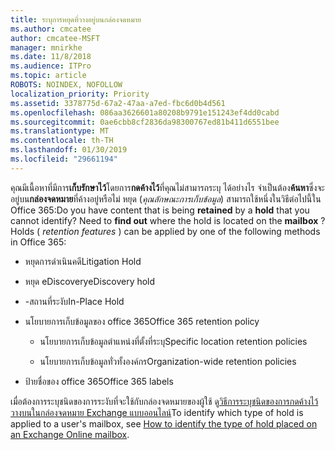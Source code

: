 ```yaml
---
title: ระบุการหยุดที่วางอยู่บนกล่องจดหมาย
ms.author: cmcatee
author: cmcatee-MSFT
manager: mnirkhe
ms.date: 11/8/2018
ms.audience: ITPro
ms.topic: article
ROBOTS: NOINDEX, NOFOLLOW
localization_priority: Priority
ms.assetid: 3378775d-67a2-47aa-a7ed-fbc6d0b4d561
ms.openlocfilehash: 086aa3626601a80208b9791e151243ef4dd0cabd
ms.sourcegitcommit: 0ae6cbb8cf2836da98300767ed81b411d6551bee
ms.translationtype: MT
ms.contentlocale: th-TH
ms.lasthandoff: 01/30/2019
ms.locfileid: "29661194"
---
```

<span data-ttu-id="1dbe5-p101">คุณมีเนื้อหาที่มีการ**เก็บรักษาไว้**โดยการ**กดค้างไว้**ที่คุณไม่สามารถระบุ ได้อย่างไร จำเป็นต้อง**ค้นหา**ซึ่งจะอยู่บน**กล่องจดหมาย**ที่ค้างอยู่หรือไม่ หยุด (*คุณลักษณะการเก็บข้อมูล*) สามารถใช้หนึ่งในวิธีต่อไปนี้ใน Office 365:</span><span class="sxs-lookup"><span data-stu-id="1dbe5-p101">Do you have content that is being **retained** by a **hold** that you cannot identify? Need to **find out** where the hold is located on the **mailbox** ? Holds (  *retention features*  ) can be applied by one of the following methods in Office 365:</span></span> 
  
- <span data-ttu-id="1dbe5-105">หยุดการดำเนินคดี</span><span class="sxs-lookup"><span data-stu-id="1dbe5-105">Litigation Hold</span></span> 
    
- <span data-ttu-id="1dbe5-106">หยุด eDiscovery</span><span class="sxs-lookup"><span data-stu-id="1dbe5-106">eDiscovery hold</span></span>
    
- <span data-ttu-id="1dbe5-107">-สถานที่ระงับ</span><span class="sxs-lookup"><span data-stu-id="1dbe5-107">In-Place Hold</span></span>
    
- <span data-ttu-id="1dbe5-108">นโยบายการเก็บข้อมูลของ office 365</span><span class="sxs-lookup"><span data-stu-id="1dbe5-108">Office 365 retention policy</span></span> 
    
  - <span data-ttu-id="1dbe5-109">นโยบายการเก็บข้อมูลตำแหน่งที่ตั้งที่ระบุ</span><span class="sxs-lookup"><span data-stu-id="1dbe5-109">Specific location retention policies</span></span>
    
  - <span data-ttu-id="1dbe5-110">นโยบายการเก็บข้อมูลทั่วทั้งองค์กร</span><span class="sxs-lookup"><span data-stu-id="1dbe5-110">Organization-wide retention policies</span></span>
    
- <span data-ttu-id="1dbe5-111">ป้ายชื่อของ office 365</span><span class="sxs-lookup"><span data-stu-id="1dbe5-111">Office 365 labels</span></span>
    
<span data-ttu-id="1dbe5-112">เมื่อต้องการระบุชนิดของการระงับที่จะใช้กับกล่องจดหมายของผู้ใช้ ดู[วิธีการระบุชนิดของการกดค้างไว้วางบนในกล่องจดหมาย Exchange แบบออนไลน์](https://docs.microsoft.com/office365/securitycompliance/identify-a-hold-on-an-exchange-online-mailbox)</span><span class="sxs-lookup"><span data-stu-id="1dbe5-112">To identify which type of hold is applied to a user's mailbox, see [How to identify the type of hold placed on an Exchange Online mailbox](https://docs.microsoft.com/office365/securitycompliance/identify-a-hold-on-an-exchange-online-mailbox).</span></span>
  

